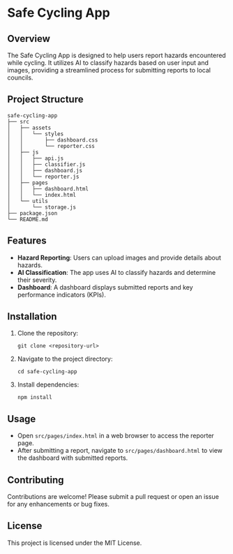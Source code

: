 # Safe Cycling App

## Overview
The Safe Cycling App is designed to help users report hazards encountered while cycling. It utilizes AI to classify hazards based on user input and images, providing a streamlined process for submitting reports to local councils.

## Project Structure
```
safe-cycling-app
├── src
│   ├── assets
│   │   └── styles
│   │       ├── dashboard.css
│   │       └── reporter.css
│   ├── js
│   │   ├── api.js
│   │   ├── classifier.js
│   │   ├── dashboard.js
│   │   └── reporter.js
│   ├── pages
│   │   ├── dashboard.html
│   │   └── index.html
│   └── utils
│       └── storage.js
├── package.json
└── README.md
```

## Features
- **Hazard Reporting**: Users can upload images and provide details about hazards.
- **AI Classification**: The app uses AI to classify hazards and determine their severity.
- **Dashboard**: A dashboard displays submitted reports and key performance indicators (KPIs).

## Installation
1. Clone the repository:
   ```
   git clone <repository-url>
   ```
2. Navigate to the project directory:
   ```
   cd safe-cycling-app
   ```
3. Install dependencies:
   ```
   npm install
   ```

## Usage
- Open `src/pages/index.html` in a web browser to access the reporter page.
- After submitting a report, navigate to `src/pages/dashboard.html` to view the dashboard with submitted reports.

## Contributing
Contributions are welcome! Please submit a pull request or open an issue for any enhancements or bug fixes.

## License
This project is licensed under the MIT License.